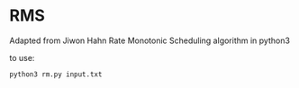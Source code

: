 # RMS
Adapted from Jiwon Hahn
Rate Monotonic Scheduling algorithm in python3

to use:
```
python3 rm.py input.txt
````
